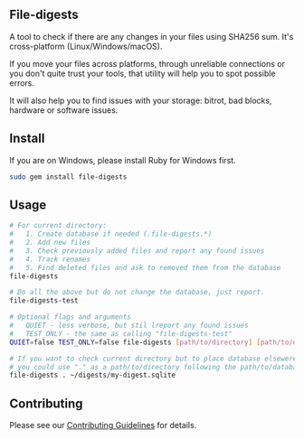 ## File-digests

A tool to check if there are any changes in your files using SHA256 sum. It's cross-platform (Linux/Windows/macOS).

If you move your files across platforms, through unreliable connections or you don't quite trust your tools, that utility will help you to spot possible errors.

It will also help you to find issues with your storage: bitrot, bad blocks, hardware or software issues.

## Install

If you are on Windows, please install Ruby for Windows first.

```sh
sudo gem install file-digests
```

## Usage

```sh
# For current directory:
#   1. Create database if needed (.file-digests.*)
#   2. Add new files
#   3. Check previously added files and report any found issues
#   4. Track renames
#   5. Find deleted files and ask to removed them from the database
file-digests

# Do all the above but do not change the database, just report.
file-digests-test

# Optional flags and arguments
#   QUIET - less verbose, but stil lreport any found issues
#   TEST_ONLY - the same as calling "file-digests-test"
QUIET=false TEST_ONLY=false file-digests [path/to/directory] [path/to/database_file]

# If you want to check current directory but to place database elsewere,
# you could use "." as a path/to/directory following the path/to/database_file
file-digests . ~/digests/my-digest.sqlite
```

## Contributing

Please see our [Contributing Guidelines](CONTRIBUTING.md) for details.

